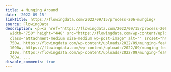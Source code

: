 ```yaml
---
title: ✚ Munging Around
date: '2022-09-15'
linkTitle: https://flowingdata.com/2022/09/15/process-206-munging/
source: FlowingData
description: <p><a href="https://flowingdata.com/2022/09/15/process-206-munging/"><img
  width="750" height="448" src="https://flowingdata.com/wp-content/uploads/2022/09/munging-featured-750x448.png"
  class="attachment-medium size-medium wp-post-image" alt="" srcset="https://flowingdata.com/wp-content/uploads/2022/09/munging-featured-750x448.png
  750w, https://flowingdata.com/wp-content/uploads/2022/09/munging-featured-1090x651.png
  1090w, https://flowingdata.com/wp-content/uploads/2022/09/munging-featured-210x125.png
  210w, https://flowingdata.com/wp-content/uploads/2022/09/munging-featured-768x459.png
  768w, ...
disable_comments: true
---
```

<p><a href="https://flowingdata.com/2022/09/15/process-206-munging/"><img width="750" height="448" src="https://flowingdata.com/wp-content/uploads/2022/09/munging-featured-750x448.png" class="attachment-medium size-medium wp-post-image" alt="" srcset="https://flowingdata.com/wp-content/uploads/2022/09/munging-featured-750x448.png 750w, https://flowingdata.com/wp-content/uploads/2022/09/munging-featured-1090x651.png 1090w, https://flowingdata.com/wp-content/uploads/2022/09/munging-featured-210x125.png 210w, https://flowingdata.com/wp-content/uploads/2022/09/munging-featured-768x459.png 768w, ...